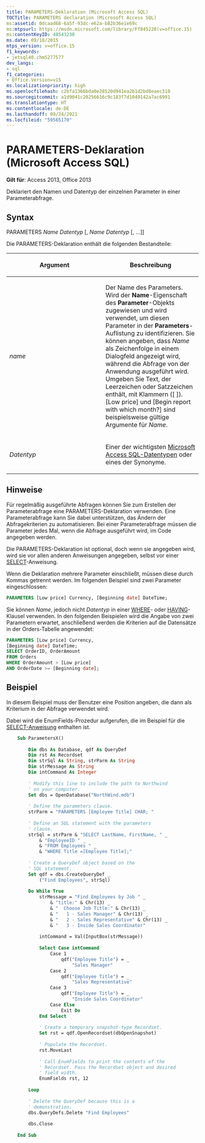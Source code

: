 ```yaml
---
title: PARAMETERS-Deklaration (Microsoft Access SQL)
TOCTitle: PARAMETERS declaration (Microsoft Access SQL)
ms:assetid: 0dcaad68-6a5f-93dc-e62a-b82b36e1e69c
ms:mtpsurl: https://msdn.microsoft.com/library/Ff845220(v=office.15)
ms:contentKeyID: 48543230
ms.date: 09/18/2015
mtps_version: v=office.15
f1_keywords:
- jetsql40.chm5277577
dev_langs:
- sql
f1_categories:
- Office.Version=v15
ms.localizationpriority: high
ms.openlocfilehash: c2bfa1366bda0e28520d941ea2b1d2bd8eaec310
ms.sourcegitcommit: a1d9041c20256616c9c183f7d1049142a7ac6991
ms.translationtype: HT
ms.contentlocale: de-DE
ms.lasthandoff: 09/24/2021
ms.locfileid: "59565170"
---
```

# <a name="parameters-declaration-microsoft-access-sql"></a>PARAMETERS-Deklaration (Microsoft Access SQL)


**Gilt für**: Access 2013, Office 2013

Deklariert den Namen und Datentyp der einzelnen Parameter in einer Parameterabfrage.

## <a name="syntax"></a>Syntax

PARAMETERS *Name Datentyp* \[, *Name Datentyp* \[, …\]\]

Die PARAMETERS-Deklaration enthält die folgenden Bestandteile:

<table>
<colgroup>
<col style="width: 50%" />
<col style="width: 50%" />
</colgroup>
<thead>
<tr class="header">
<th><p>Argument</p></th>
<th><p>Beschreibung</p></th>
</tr>
</thead>
<tbody>
<tr class="odd">
<td><p><em>name</em></p></td>
<td><p>Der Name des Parameters. Wird der <strong>Name</strong>-Eigenschaft des <strong>Parameter</strong>-Objekts zugewiesen und wird verwendet, um diesen Parameter in der <strong>Parameters</strong>-Auflistung zu identifizieren. Sie können angeben, dass <em>Name</em> als Zeichenfolge in einem Dialogfeld angezeigt wird, während die Abfrage von der Anwendung ausgeführt wird. Umgeben Sie Text, der Leerzeichen oder Satzzeichen enthält, mit Klammern ([ ]). [Low price] und [Begin report with which month?] sind beispielsweise gültige Argumente für <em>Name</em>.</p></td>
</tr>
<tr class="even">
<td><p><em>Datentyp</em></p></td>
<td><p>Einer der wichtigsten <a href="sql-data-types.md">Microsoft Access SQL-Datentypen</a> oder eines der Synonyme.</p></td>
</tr>
</tbody>
</table>


## <a name="remarks"></a>Hinweise

Für regelmäßig ausgeführte Abfragen können Sie zum Erstellen der Parameterabfrage eine PARAMETERS-Deklaration verwenden. Eine Parameterabfrage kann Sie dabei unterstützen, das Ändern der Abfragekriterien zu automatisieren. Bei einer Parameterabfrage müssen die Parameter jedes Mal, wenn die Abfrage ausgeführt wird, im Code angegeben werden.

Die PARAMETERS-Deklaration ist optional, doch wenn sie angegeben wird, wird sie vor allen anderen Anweisungen angegeben, selbst vor einer [SELECT](select-statement-microsoft-access-sql.md)-Anweisung.

Wenn die Deklaration mehrere Parameter einschließt, müssen diese durch Kommas getrennt werden. Im folgenden Beispiel sind zwei Parameter eingeschlossen:

```sql
PARAMETERS [Low price] Currency, [Beginning date] DateTime;
```

Sie können *Name*, jedoch nicht *Datentyp* in einer [WHERE](https://docs.microsoft.com/office/vba/access/Concepts/Structured-Query-Language/where-clause-microsoft-access-sql)- oder [HAVING](https://docs.microsoft.com/office/vba/access/Concepts/Structured-Query-Language/having-clause-microsoft-access-sql)-Klausel verwenden. In den folgenden Beispielen wird die Angabe von zwei Parametern erwartet, anschließend werden die Kriterien auf die Datensätze in der Orders-Tabelle angewendet:

```sql
PARAMETERS [Low price] Currency, 
[Beginning date] DateTime; 
SELECT OrderID, OrderAmount
FROM Orders 
WHERE OrderAmount > [Low price] 
AND OrderDate >= [Beginning date];
```

## <a name="example"></a>Beispiel

In diesem Beispiel muss der Benutzer eine Position angeben, die dann als Kriterium in der Abfrage verwendet wird.

Dabei wird die EnumFields-Prozedur aufgerufen, die im Beispiel für die [SELECT-Anweisung](select-statement-microsoft-access-sql.md) enthalten ist.

```vb
    Sub ParametersX() 
     
        Dim dbs As Database, qdf As QueryDef 
        Dim rst As Recordset 
        Dim strSql As String, strParm As String 
        Dim strMessage As String 
        Dim intCommand As Integer 
         
        ' Modify this line to include the path to Northwind 
        ' on your computer. 
        Set dbs = OpenDatabase("NorthWind.mdb") 
         
        ' Define the parameters clause. 
        strParm = "PARAMETERS [Employee Title] CHAR; " 
     
        ' Define an SQL statement with the parameters 
        ' clause. 
        strSql = strParm & "SELECT LastName, FirstName, " _ 
            & "EmployeeID " _ 
            & "FROM Employees " _ 
            & "WHERE Title =[Employee Title];" 
         
        ' Create a QueryDef object based on the  
        ' SQL statement. 
        Set qdf = dbs.CreateQueryDef _ 
            ("Find Employees", strSql) 
         
        Do While True 
            strMessage = "Find Employees by Job " _ 
                & "title:" & Chr(13) _ 
                & "  Choose Job Title:" & Chr(13) _ 
                & "   1 - Sales Manager" & Chr(13) _ 
                & "   2 - Sales Representative" & Chr(13) _ 
                & "   3 - Inside Sales Coordinator" 
             
            intCommand = Val(InputBox(strMessage)) 
             
            Select Case intCommand 
                Case 1 
                    qdf("Employee Title") = _ 
                        "Sales Manager" 
                Case 2 
                    qdf("Employee Title") = _ 
                        "Sales Representative" 
                Case 3 
                    qdf("Employee Title") = _ 
                        "Inside Sales Coordinator" 
                Case Else 
                    Exit Do 
            End Select 
             
            ' Create a temporary snapshot-type Recordset. 
            Set rst = qdf.OpenRecordset(dbOpenSnapshot) 
     
            ' Populate the Recordset. 
            rst.MoveLast 
                 
            ' Call EnumFields to print the contents of the  
            ' Recordset. Pass the Recordset object and desired 
            ' field width. 
            EnumFields rst, 12 
     
        Loop 
         
        ' Delete the QueryDef because this is a 
        ' demonstration. 
        dbs.QueryDefs.Delete "Find Employees" 
         
        dbs.Close 
     
    End Sub
```
